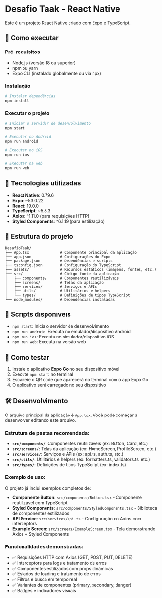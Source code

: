 # Desafio Taak - React Native

Este é um projeto React Native criado com Expo e TypeScript.

## 🚀 Como executar

### Pré-requisitos
- Node.js (versão 18 ou superior)
- npm ou yarn
- Expo CLI (instalado globalmente ou via npx)

### Instalação
```bash
# Instalar dependências
npm install
```

### Executar o projeto
```bash
# Iniciar o servidor de desenvolvimento
npm start

# Executar no Android
npm run android

# Executar no iOS
npm run ios

# Executar na web
npm run web
```

## 📱 Tecnologias utilizadas

- **React Native**: 0.79.6
- **Expo**: ~53.0.22
- **React**: 19.0.0
- **TypeScript**: ~5.8.3
- **Axios**: ^1.11.0 (para requisições HTTP)
- **Styled Components**: ^6.1.19 (para estilização)

## 📁 Estrutura do projeto

```
DesafioTaak/
├── App.tsx              # Componente principal da aplicação
├── app.json             # Configurações do Expo
├── package.json         # Dependências e scripts
├── tsconfig.json        # Configuração do TypeScript
├── assets/              # Recursos estáticos (imagens, fontes, etc.)
├── src/                 # Código fonte da aplicação
│   ├── components/      # Componentes reutilizáveis
│   ├── screens/         # Telas da aplicação
│   ├── services/        # Serviços e APIs
│   ├── utils/           # Utilitários e helpers
│   └── types/           # Definições de tipos TypeScript
└── node_modules/        # Dependências instaladas
```

## 🔧 Scripts disponíveis

- `npm start`: Inicia o servidor de desenvolvimento
- `npm run android`: Executa no emulador/dispositivo Android
- `npm run ios`: Executa no simulador/dispositivo iOS
- `npm run web`: Executa na versão web

## 📱 Como testar

1. Instale o aplicativo **Expo Go** no seu dispositivo móvel
2. Execute `npm start` no terminal
3. Escaneie o QR code que aparecerá no terminal com o app Expo Go
4. O aplicativo será carregado no seu dispositivo

## 🛠️ Desenvolvimento

O arquivo principal da aplicação é `App.tsx`. Você pode começar a desenvolver editando este arquivo.

### Estrutura de pastas recomendada:

- **`src/components/`**: Componentes reutilizáveis (ex: Button, Card, etc.)
- **`src/screens/`**: Telas da aplicação (ex: HomeScreen, ProfileScreen, etc.)
- **`src/services/`**: Serviços e APIs (ex: api.ts, auth.ts, etc.)
- **`src/utils/`**: Utilitários e helpers (ex: formatters.ts, validators.ts, etc.)
- **`src/types/`**: Definições de tipos TypeScript (ex: index.ts)

### Exemplo de uso:

O projeto já inclui exemplos completos de:

- **Componente Button**: `src/components/Button.tsx` - Componente reutilizável com TypeScript
- **Styled Components**: `src/components/StyledComponents.tsx` - Biblioteca de componentes estilizados
- **API Service**: `src/services/api.ts` - Configuração do Axios com interceptors
- **Example Screen**: `src/screens/ExampleScreen.tsx` - Tela demonstrando Axios + Styled Components

### Funcionalidades demonstradas:

- ✅ Requisições HTTP com Axios (GET, POST, PUT, DELETE)
- ✅ Interceptors para logs e tratamento de erros
- ✅ Componentes estilizados com props dinâmicas
- ✅ Estados de loading e tratamento de erros
- ✅ Filtros e busca em tempo real
- ✅ Variantes de componentes (primary, secondary, danger)
- ✅ Badges e indicadores visuais
